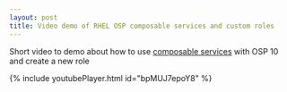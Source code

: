 ```yaml
---
layout: post
title: Video demo of RHEL OSP composable services and custom roles
---
```


Short video to demo about how to use [composable services](https://access.redhat.com/documentation/en-us/red_hat_openstack_platform/10/html-single/advanced_overcloud_customization/#Roles) with OSP 10 and create a new role

{% include youtubePlayer.html id="bpMUJ7epoY8" %}